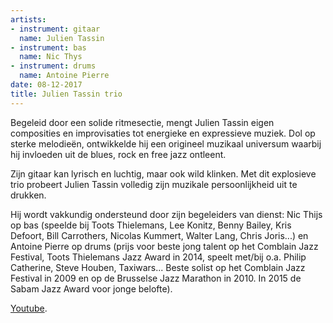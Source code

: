 ```yaml
---
artists:
- instrument: gitaar
  name: Julien Tassin
- instrument: bas
  name: Nic Thys
- instrument: drums
  name: Antoine Pierre
date: 08-12-2017
title: Julien Tassin trio
---
```

Begeleid door een solide ritmesectie, mengt Julien Tassin eigen composities en improvisaties tot energieke en expressieve 
muziek. Dol op sterke melodieën, ontwikkelde hij een origineel muzikaal universum waarbij hij invloeden uit de 
blues, rock en free jazz ontleent. 

Zijn gitaar kan lyrisch en luchtig, maar ook wild klinken. Met dit explosieve trio probeert Julien Tassin volledig 
zijn muzikale persoonlijkheid uit te drukken. 

Hij wordt vakkundig ondersteund door zijn begeleiders van dienst: Nic Thijs op bas (speelde bij Toots 
Thielemans, Lee Konitz, Benny Bailey, Kris Defoort, Bill Carrothers, Nicolas Kummert, Walter Lang, Chris 
Joris...) en Antoine Pierre op drums (prijs voor beste jong talent op het Comblain Jazz Festival, Toots Thielemans Jazz Award in 2014,
speelt met/bij o.a. Philip Catherine, Steve Houben, Taxiwars... Beste solist op het Comblain Jazz Festival in 2009 en op de Brusselse 
Jazz Marathon in 2010. In 2015 de Sabam Jazz Award voor jonge belofte).

[Youtube](https://www.youtube.com/watch?v=jxw1ozlUj9c).